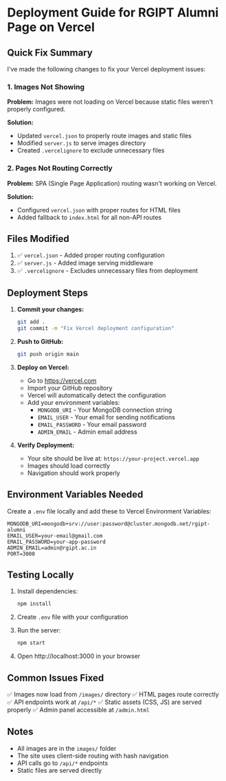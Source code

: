# Deployment Guide for RGIPT Alumni Page on Vercel

## Quick Fix Summary

I've made the following changes to fix your Vercel deployment issues:

### 1. Images Not Showing

**Problem:** Images were not loading on Vercel because static files weren't properly configured.

**Solution:**

- Updated `vercel.json` to properly route images and static files
- Modified `server.js` to serve images directory
- Created `.vercelignore` to exclude unnecessary files

### 2. Pages Not Routing Correctly

**Problem:** SPA (Single Page Application) routing wasn't working on Vercel.

**Solution:**

- Configured `vercel.json` with proper routes for HTML files
- Added fallback to `index.html` for all non-API routes

## Files Modified

1. ✅ `vercel.json` - Added proper routing configuration
2. ✅ `server.js` - Added image serving middleware
3. ✅ `.vercelignore` - Excludes unnecessary files from deployment

## Deployment Steps

1. **Commit your changes:**

   ```bash
   git add .
   git commit -m "Fix Vercel deployment configuration"
   ```

2. **Push to GitHub:**

   ```bash
   git push origin main
   ```

3. **Deploy on Vercel:**

   - Go to https://vercel.com
   - Import your GitHub repository
   - Vercel will automatically detect the configuration
   - Add your environment variables:
     - `MONGODB_URI` - Your MongoDB connection string
     - `EMAIL_USER` - Your email for sending notifications
     - `EMAIL_PASSWORD` - Your email password
     - `ADMIN_EMAIL` - Admin email address

4. **Verify Deployment:**
   - Your site should be live at: `https://your-project.vercel.app`
   - Images should load correctly
   - Navigation should work properly

## Environment Variables Needed

Create a `.env` file locally and add these to Vercel Environment Variables:

```env
MONGODB_URI=mongodb+srv://user:password@cluster.mongodb.net/rgipt-alumni
EMAIL_USER=your-email@gmail.com
EMAIL_PASSWORD=your-app-password
ADMIN_EMAIL=admin@rgipt.ac.in
PORT=3000
```

## Testing Locally

1. Install dependencies:

   ```bash
   npm install
   ```

2. Create `.env` file with your configuration

3. Run the server:

   ```bash
   npm start
   ```

4. Open http://localhost:3000 in your browser

## Common Issues Fixed

✅ Images now load from `/images/` directory
✅ HTML pages route correctly
✅ API endpoints work at `/api/*`
✅ Static assets (CSS, JS) are served properly
✅ Admin panel accessible at `/admin.html`

## Notes

- All images are in the `images/` folder
- The site uses client-side routing with hash navigation
- API calls go to `/api/*` endpoints
- Static files are served directly
